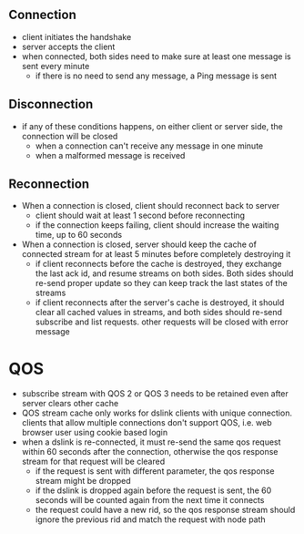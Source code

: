 ## Connection
* client initiates the handshake
* server accepts the client
* when connected, both sides need to make sure at least one message is sent every minute
  * if there is no need to send any message, a Ping message is sent


## Disconnection
* if any of these conditions happens, on either client or server side, the connection will be closed
  * when a connection can't receive any message in one minute
  * when a malformed message is received

## Reconnection
* When a connection is closed, client should reconnect back to server
  * client should wait at least 1 second before reconnecting
  * if the connection keeps failing, client should increase the waiting time, up to 60 seconds
* When a connection is closed, server should keep the cache of connected stream for at least 5 minutes before completely destroying it
  * if client reconnects before the cache is destroyed, they exchange the last ack id, and resume streams on both sides. Both sides should re-send proper update so they can keep track the last states of the streams
  * if client reconnects after the server's cache is destroyed, it should clear all cached values in streams, and both sides should re-send subscribe and list requests. other requests will be closed with error message

# QOS
* subscribe stream with QOS 2 or QOS 3 needs to be retained even after server clears other cache
* QOS stream cache only works for dslink clients with unique connection. clients that allow multiple connections don't support QOS, i.e. web browser user using cookie based login
* when a dslink is re-connected, it must re-send the same qos request within 60 seconds after the connection, otherwise the qos response stream for that request will be cleared
  * if the request is sent with different parameter, the qos response stream might be dropped
  * if the dslink is dropped again before the request is sent, the 60 seconds will be counted again from the next time it connects
  * the request could have a new rid, so the qos response stream should ignore the previous rid and match the request with node path

